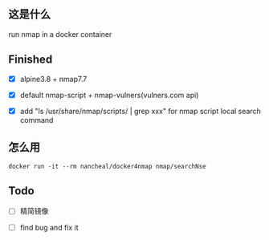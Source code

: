## 这是什么

run nmap in a docker container

## Finished

- [x] alpine3.8 + nmap7.7

- [x] default nmap-script + nmap-vulners(vulners.com api)

- [x] add "ls /usr/share/nmap/scripts/ | grep xxx" for nmap script local search command

## 怎么用

```
docker run -it --rm nancheal/docker4nmap nmap/searchNse
```

## Todo

- [ ] 精简镜像

- [ ] find bug and fix it